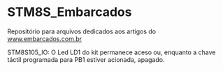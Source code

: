 # STM8S_Embarcados
Repositório para arquivos dedicados aos artigos do www.embarcados.com.br

STM8S105_IO: O Led LD1 do kit permanece aceso ou, enquanto a chave táctil programada para PB1 estiver acionada, apagado.

